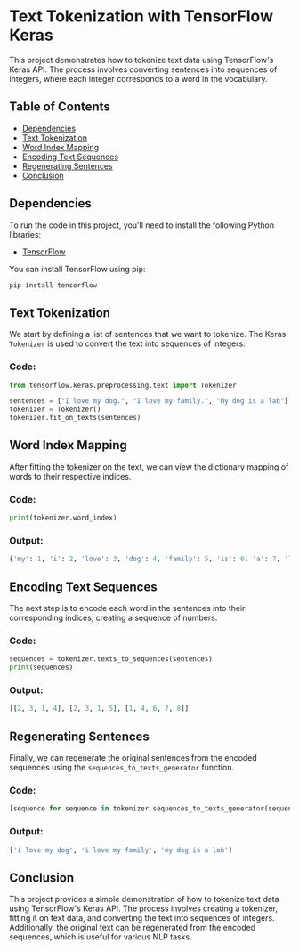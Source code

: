 
# Text Tokenization with TensorFlow Keras

This project demonstrates how to tokenize text data using TensorFlow's Keras API. The process involves converting sentences into sequences of integers, where each integer corresponds to a word in the vocabulary.

## Table of Contents
- [Dependencies](#dependencies)
- [Text Tokenization](#text-tokenization)
- [Word Index Mapping](#word-index-mapping)
- [Encoding Text Sequences](#encoding-text-sequences)
- [Regenerating Sentences](#regenerating-sentences)
- [Conclusion](#conclusion)

## Dependencies

To run the code in this project, you'll need to install the following Python libraries:

- [TensorFlow](https://www.tensorflow.org/)

You can install TensorFlow using pip:

```bash
pip install tensorflow
```

## Text Tokenization

We start by defining a list of sentences that we want to tokenize. The Keras `Tokenizer` is used to convert the text into sequences of integers.

### Code:
```python
from tensorflow.keras.preprocessing.text import Tokenizer

sentences = ["I love my dog.", "I love my family.", "My dog is a lab"]
tokenizer = Tokenizer()
tokenizer.fit_on_texts(sentences)
```

## Word Index Mapping

After fitting the tokenizer on the text, we can view the dictionary mapping of words to their respective indices.

### Code:
```python
print(tokenizer.word_index)
```

### Output:
```python
{'my': 1, 'i': 2, 'love': 3, 'dog': 4, 'family': 5, 'is': 6, 'a': 7, 'lab': 8}
```

## Encoding Text Sequences

The next step is to encode each word in the sentences into their corresponding indices, creating a sequence of numbers.

### Code:
```python
sequences = tokenizer.texts_to_sequences(sentences)
print(sequences)
```

### Output:
```python
[[2, 3, 1, 4], [2, 3, 1, 5], [1, 4, 6, 7, 8]]
```

## Regenerating Sentences

Finally, we can regenerate the original sentences from the encoded sequences using the `sequences_to_texts_generator` function.

### Code:
```python
[sequence for sequence in tokenizer.sequences_to_texts_generator(sequences)]
```

### Output:
```python
['i love my dog', 'i love my family', 'my dog is a lab']
```

## Conclusion

This project provides a simple demonstration of how to tokenize text data using TensorFlow's Keras API. The process involves creating a tokenizer, fitting it on text data, and converting the text into sequences of integers. Additionally, the original text can be regenerated from the encoded sequences, which is useful for various NLP tasks.
